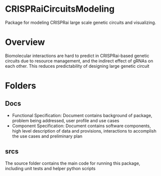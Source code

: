 # CRISPRaiCircuitsModeling
Package for modeling CRISPRai large scale genetic circuits and visualizing.

# Overview
Biomolecular interactions are hard to predict in CRISPRai-based genetic circuits due to resource management, and the indirect effect of gRNAs on each other. This reduces predictability of designing large genetic circuit

# Folders
## Docs
- Functional Specification: Document contains background of package, problem being addressed, user profile and use cases
- Component Specification: Document contains software components, high level description of data and provisions, interactions to accomplish the use cases and preliminary plan

## srcs
The source folder contains the main code for running this package, including unit tests and helper python scripts


